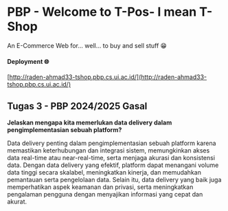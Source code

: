 # PBP - Welcome to T-Pos- I mean T-Shop
An E-Commerce Web for... well... to buy and sell stuff 😁

#### Deployment 🌐
[http://raden-ahmad33-tshop.pbp.cs.ui.ac.id/](http://raden-ahmad33-tshop.pbp.cs.ui.ac.id/)

## Tugas 3 - PBP 2024/2025 Gasal
**Jelaskan mengapa kita memerlukan data delivery dalam pengimplementasian sebuah platform?**

Data delivery penting dalam pengimplementasian sebuah platform karena memastikan keterhubungan dan integrasi sistem, memungkinkan akses data real-time atau near-real-time, serta menjaga akurasi dan konsistensi data. Dengan data delivery yang efektif, platform dapat menangani volume data tinggi secara skalabel, meningkatkan kinerja, dan memudahkan pemantauan serta pengelolaan data. Selain itu, data delivery yang baik juga memperhatikan aspek keamanan dan privasi, serta meningkatkan pengalaman pengguna dengan menyajikan informasi yang cepat dan akurat.